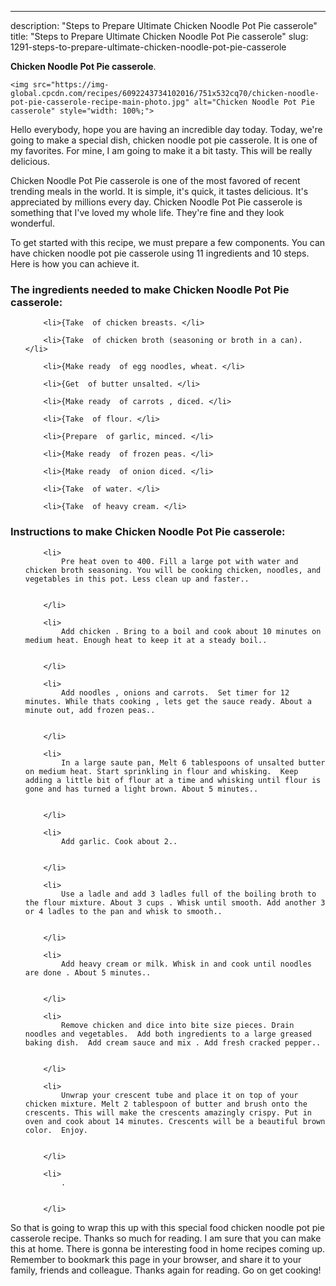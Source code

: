 ---
description: "Steps to Prepare Ultimate Chicken Noodle Pot Pie casserole"
title: "Steps to Prepare Ultimate Chicken Noodle Pot Pie casserole"
slug: 1291-steps-to-prepare-ultimate-chicken-noodle-pot-pie-casserole

<p>
	<strong>Chicken Noodle Pot Pie casserole</strong>. 
	
</p>
<p>
	
	<img src="https://img-global.cpcdn.com/recipes/6092243734102016/751x532cq70/chicken-noodle-pot-pie-casserole-recipe-main-photo.jpg" alt="Chicken Noodle Pot Pie casserole" style="width: 100%;">
	
	
</p>
<p>
	Hello everybody, hope you are having an incredible day today. Today, we're going to make a special dish, chicken noodle pot pie casserole. It is one of my favorites. For mine, I am going to make it a bit tasty. This will be really delicious.
</p>
	
<p>
	Chicken Noodle Pot Pie casserole is one of the most favored of recent trending meals in the world. It is simple, it's quick, it tastes delicious. It's appreciated by millions every day. Chicken Noodle Pot Pie casserole is something that I've loved my whole life. They're fine and they look wonderful.
</p>
<p>
	
</p>

<p>
To get started with this recipe, we must prepare a few components. You can have chicken noodle pot pie casserole using 11 ingredients and 10 steps. Here is how you can achieve it.
</p>

<h3>The ingredients needed to make Chicken Noodle Pot Pie casserole:</h3>

<ol>
	
		<li>{Take  of chicken breasts. </li>
	
		<li>{Take  of chicken broth (seasoning or broth in a can). </li>
	
		<li>{Make ready  of egg noodles, wheat. </li>
	
		<li>{Get  of butter unsalted. </li>
	
		<li>{Make ready  of carrots , diced. </li>
	
		<li>{Take  of flour. </li>
	
		<li>{Prepare  of garlic, minced. </li>
	
		<li>{Make ready  of frozen peas. </li>
	
		<li>{Make ready  of onion diced. </li>
	
		<li>{Take  of water. </li>
	
		<li>{Take  of heavy cream. </li>
	
</ol>
<p>
	
</p>

<h3>Instructions to make Chicken Noodle Pot Pie casserole:</h3>

<ol>
	
		<li>
			Pre heat oven to 400. Fill a large pot with water and chicken broth seasoning. You will be cooking chicken, noodles, and vegetables in this pot. Less clean up and faster..
			
			
		</li>
	
		<li>
			Add chicken . Bring to a boil and cook about 10 minutes on medium heat. Enough heat to keep it at a steady boil..
			
			
		</li>
	
		<li>
			Add noodles , onions and carrots.  Set timer for 12 minutes. While thats cooking , lets get the sauce ready. About a minute out, add frozen peas..
			
			
		</li>
	
		<li>
			In a large saute pan, Melt 6 tablespoons of unsalted butter on medium heat. Start sprinkling in flour and whisking.  Keep adding a little bit of flour at a time and whisking until flour is gone and has turned a light brown. About 5 minutes..
			
			
		</li>
	
		<li>
			Add garlic. Cook about 2..
			
			
		</li>
	
		<li>
			Use a ladle and add 3 ladles full of the boiling broth to the flour mixture. About 3 cups . Whisk until smooth. Add another 3 or 4 ladles to the pan and whisk to smooth..
			
			
		</li>
	
		<li>
			Add heavy cream or milk. Whisk in and cook until noodles are done . About 5 minutes..
			
			
		</li>
	
		<li>
			Remove chicken and dice into bite size pieces. Drain noodles and vegetables.  Add both ingredients to a large greased baking dish.  Add cream sauce and mix . Add fresh cracked pepper..
			
			
		</li>
	
		<li>
			Unwrap your crescent tube and place it on top of your chicken mixture. Melt 2 tablespoon of butter and brush onto the crescents. This will make the crescents amazingly crispy. Put in oven and cook about 14 minutes. Crescents will be a beautiful brown color.  Enjoy.
			
			
		</li>
	
		<li>
			.
			
			
		</li>
	
</ol>

<p>
	
</p>

<p>
	So that is going to wrap this up with this special food chicken noodle pot pie casserole recipe. Thanks so much for reading. I am sure that you can make this at home. There is gonna be interesting food in home recipes coming up. Remember to bookmark this page in your browser, and share it to your family, friends and colleague. Thanks again for reading. Go on get cooking!
</p>
